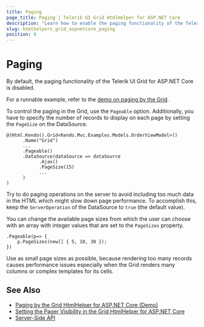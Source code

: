 ```yaml
---
title: Paging
page_title: Paging | Telerik UI Grid HtmlHelper for ASP.NET Core
description: "Learn how to enable the paging functionality of the Telerik UI Grid for ASP.NET Core."
slug: htmlhelpers_grid_aspnetcore_paging
position: 6
---
```


# Paging

By default, the paging functionality of the Telerik UI Grid for ASP.NET Core is disabled.

For a runnable example, refer to the [demo on paging by the Grid](https://demos.telerik.com/aspnet-core/grid/paging).

To control the paging in the Grid, use the `Pageable` option. Additionally, you have to specify the number of records to display on each page by setting the `PageSize` on the DataSource.

	@(Html.Kendo().Grid<Kendo.Mvc.Examples.Models.OrderViewModel>()
		  .Name("Grid")  
          ...		  
		  .Pageable()
		  .DataSource(dataSource => dataSource
			    .Ajax()
				.PageSize(15)
				...
		  )
	)

Try to do paging operations on the server to avoid including too much data in the HTML which might slow down page performance. To accomplish this, keep the `ServerOperation` of the DataSource to `true` (the default value).

You can change the available page sizes from which the user can choose with an array with integer values that are set to the `PageSizes` property.

    .Pageable(p=> {
        p.PageSizes(new[] { 5, 10, 30 });
    })

Use as small page sizes as possible, because rendering too many records causes performance issues especially when the Grid renders many columns or complex templates for its cells.	  

## See Also

* [Paging by the Grid HtmlHelper for ASP.NET Core (Demo)](https://demos.telerik.com/aspnet-core/grid/aggregates)
* [Setting the Pager Visibility in the Grid HtmlHelper for ASP.NET Core](https://demos.telerik.com/aspnet-core/grid/pager-visibility)
* [Server-Side API](/api/grid)
